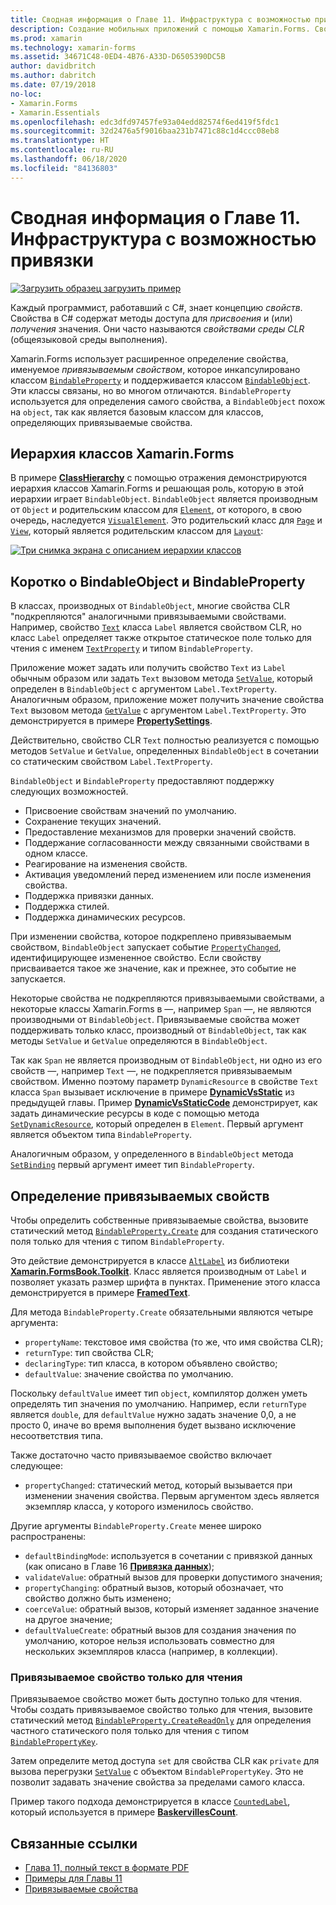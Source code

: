 ```yaml
---
title: Сводная информация о Главе 11. Инфраструктура c возможностью привязки
description: Создание мобильных приложений с помощью Xamarin.Forms. Сводная информация о Главе 11. Инфраструктура c возможностью привязки
ms.prod: xamarin
ms.technology: xamarin-forms
ms.assetid: 34671C48-0ED4-4B76-A33D-D6505390DC5B
author: davidbritch
ms.author: dabritch
ms.date: 07/19/2018
no-loc:
- Xamarin.Forms
- Xamarin.Essentials
ms.openlocfilehash: edc3dfd97457fe93a04edd82574f6ed419f5fdc1
ms.sourcegitcommit: 32d2476a5f9016baa231b7471c88c1d4ccc08eb8
ms.translationtype: HT
ms.contentlocale: ru-RU
ms.lasthandoff: 06/18/2020
ms.locfileid: "84136803"
---
```

# <a name="summary-of-chapter-11-the-bindable-infrastructure"></a>Сводная информация о Главе 11. Инфраструктура c возможностью привязки

[![Загрузить образец](~/media/shared/download.png) загрузить пример](https://github.com/xamarin/xamarin-forms-book-samples/tree/master/Chapter11)

Каждый программист, работавший с C#, знает концепцию *свойств*. Свойства в C# содержат методы доступа для *присвоения* и (или) *получения* значения. Они часто называются *свойствами среды CLR* (общеязыковой среды выполнения).

Xamarin.Forms использует расширенное определение свойства, именуемое *привязываемым свойством*, которое инкапсулировано классом [`BindableProperty`](xref:Xamarin.Forms.BindableProperty) и поддерживается классом [`BindableObject`](xref:Xamarin.Forms.BindableObject). Эти классы связаны, но во многом отличаются. `BindableProperty` используется для определения самого свойства, а `BindableObject` похож на `object`, так как является базовым классом для классов, определяющих привязываемые свойства.

## <a name="the-xamarinforms-class-hierarchy"></a>Иерархия классов Xamarin.Forms

В примере [**ClassHierarchy**](https://github.com/xamarin/xamarin-forms-book-samples/tree/master/Chapter11/ClassHierarchy) с помощью отражения демонстрируются иерархия классов Xamarin.Forms и решающая роль, которую в этой иерархии играет `BindableObject`. `BindableObject` является производным от `Object` и родительским классом для [`Element`](xref:Xamarin.Forms.Element), от которого, в свою очередь, наследуется [`VisualElement`](xref:Xamarin.Forms.VisualElement). Это родительский класс для [`Page`](xref:Xamarin.Forms.Page) и [`View`](xref:Xamarin.Forms.View), который является родительским классом для [`Layout`](xref:Xamarin.Forms.Layout):

[![Три снимка экрана с описанием иерархии классов](images/ch11fg01-small.png "Совместная иерархия классов")](images/ch11fg01-large.png#lightbox "Совместная иерархия классов")

## <a name="a-peek-into-bindableobject-and-bindableproperty"></a>Коротко о BindableObject и BindableProperty

В классах, производных от `BindableObject`, многие свойства CLR "подкрепляются" аналогичными привязываемыми свойствами. Например, свойство [`Text`](xref:Xamarin.Forms.Label.Text) класса `Label` является свойством CLR, но класс `Label` определяет также открытое статическое поле только для чтения с именем [`TextProperty`](xref:Xamarin.Forms.Label.TextProperty) и типом `BindableProperty`.

Приложение может задать или получить свойство `Text` из `Label` обычным образом или задать `Text` вызовом метода [`SetValue`](xref:Xamarin.Forms.BindableObject.SetValue(Xamarin.Forms.BindableProperty,System.Object)), который определен в `BindableObject` с аргументом `Label.TextProperty`. Аналогичным образом, приложение может получить значение свойства `Text` вызовом метода [`GetValue`](xref:Xamarin.Forms.BindableObject.GetValue(Xamarin.Forms.BindableProperty)) с аргументом `Label.TextProperty`. Это демонстрируется в примере [**PropertySettings**](https://github.com/xamarin/xamarin-forms-book-samples/tree/master/Chapter11/PropertySettings).

Действительно, свойство CLR `Text` полностью реализуется с помощью методов `SetValue` и `GetValue`, определенных `BindableObject` в сочетании со статическим свойством `Label.TextProperty`.

`BindableObject` и `BindableProperty` предоставляют поддержку следующих возможностей.

- Присвоение свойствам значений по умолчанию.
- Сохранение текущих значений.
- Предоставление механизмов для проверки значений свойств.
- Поддержание согласованности между связанными свойствами в одном классе.
- Реагирование на изменения свойств.
- Активация уведомлений перед изменением или после изменения свойства.
- Поддержка привязки данных.
- Поддержка стилей.
- Поддержка динамических ресурсов.

При изменении свойства, которое подкреплено привязываемым свойством, `BindableObject` запускает событие [`PropertyChanged`](xref:Xamarin.Forms.BindableObject.PropertyChanged), идентифицирующее измененное свойство. Если свойству присваивается такое же значение, как и прежнее, это событие не запускается.

Некоторые свойства не подкрепляются привязываемыми свойствами, а некоторые классы Xamarin.Forms в &mdash;, например `Span` &mdash;, не являются производными от `BindableObject`. Привязываемые свойства может поддерживать только класс, производный от `BindableObject`, так как методы `SetValue` и `GetValue` определяются в `BindableObject`.

Так как `Span` не является производным от `BindableObject`, ни одно из его свойств &mdash;, например `Text` &mdash;, не подкрепляется привязываемым свойством. Именно поэтому параметр `DynamicResource` в свойстве `Text` класса `Span` вызывает исключение в примере [**DynamicVsStatic**](https://github.com/xamarin/xamarin-forms-book-samples/tree/master/Chapter10/DynamicVsStatic) из предыдущей главы. Пример [**DynamicVsStaticCode**](https://github.com/xamarin/xamarin-forms-book-samples/tree/master/Chapter11/DynamicVsStaticCode) демонстрирует, как задать динамические ресурсы в коде с помощью метода [`SetDynamicResource`](xref:Xamarin.Forms.Element.SetDynamicResource(Xamarin.Forms.BindableProperty,System.String)), который определен в `Element`. Первый аргумент является объектом типа `BindableProperty`.

Аналогичным образом, у определенного в `BindableObject` метода [`SetBinding`](xref:Xamarin.Forms.BindableObject.SetBinding(Xamarin.Forms.BindableProperty,Xamarin.Forms.BindingBase)) первый аргумент имеет тип `BindableProperty`.

## <a name="defining-bindable-properties"></a>Определение привязываемых свойств

Чтобы определить собственные привязываемые свойства, вызовите статический метод [`BindableProperty.Create`](xref:Xamarin.Forms.BindableProperty.Create(System.String,System.Type,System.Type,System.Object,Xamarin.Forms.BindingMode,Xamarin.Forms.BindableProperty.ValidateValueDelegate,Xamarin.Forms.BindableProperty.BindingPropertyChangedDelegate,Xamarin.Forms.BindableProperty.BindingPropertyChangingDelegate,Xamarin.Forms.BindableProperty.CoerceValueDelegate,Xamarin.Forms.BindableProperty.CreateDefaultValueDelegate)) для создания статического поля только для чтения с типом `BindableProperty`.

Это действие демонстрируется в классе [`AltLabel`](https://github.com/xamarin/xamarin-forms-book-samples/blob/master/Libraries/Xamarin.FormsBook.Toolkit/Xamarin.FormsBook.Toolkit/AltLabel.cs) из библиотеки [**Xamarin.FormsBook.Toolkit**](https://github.com/xamarin/xamarin-forms-book-samples/tree/master/Libraries/Xamarin.FormsBook.Toolkit). Класс является производным от `Label` и позволяет указать размер шрифта в пунктах. Применение этого класса демонстрируется в примере [**FramedText**](https://github.com/xamarin/xamarin-forms-book-samples/tree/master/Chapter11/PointSizedText).

Для метода `BindableProperty.Create` обязательными являются четыре аргумента:

- `propertyName`: текстовое имя свойства (то же, что имя свойства CLR);
- `returnType`: тип свойства CLR;
- `declaringType`: тип класса, в котором объявлено свойство;
- `defaultValue`: значение свойства по умолчанию.

Поскольку `defaultValue` имеет тип `object`, компилятор должен уметь определять тип значения по умолчанию. Например, если `returnType` является `double`, для `defaultValue` нужно задать значение 0,0, а не просто 0, иначе во время выполнения будет вызвано исключение несоответствия типа.

Также достаточно часто привязываемое свойство включает следующее:

- `propertyChanged`: статический метод, который вызывается при изменении значения свойства. Первым аргументом здесь является экземпляр класса, у которого изменилось свойство.

Другие аргументы `BindableProperty.Create` менее широко распространены:

- `defaultBindingMode`: используется в сочетании с привязкой данных (как описано в Главе 16 [ **Привязка данных**](chapter16.md));
- `validateValue`: обратный вызов для проверки допустимого значения;
- `propertyChanging`: обратный вызов, который обозначает, что свойство должно быть изменено;
- `coerceValue`: обратный вызов, который изменяет заданное значение на другое значение;
- `defaultValueCreate`: обратный вызов для создания значения по умолчанию, которое нельзя использовать совместно для нескольких экземпляров класса (например, в коллекции).

### <a name="the-read-only-bindable-property"></a>Привязываемое свойство только для чтения

Привязываемое свойство может быть доступно только для чтения. Чтобы создать привязываемое свойство только для чтения, вызовите статический метод [`BindableProperty.CreateReadOnly`](xref:Xamarin.Forms.BindableProperty.CreateReadOnly(System.String,System.Type,System.Type,System.Object,Xamarin.Forms.BindingMode,Xamarin.Forms.BindableProperty.ValidateValueDelegate,Xamarin.Forms.BindableProperty.BindingPropertyChangedDelegate,Xamarin.Forms.BindableProperty.BindingPropertyChangingDelegate,Xamarin.Forms.BindableProperty.CoerceValueDelegate,Xamarin.Forms.BindableProperty.CreateDefaultValueDelegate)) для определения частного статического поля только для чтения с типом [`BindablePropertyKey`](xref:Xamarin.Forms.BindablePropertyKey).

Затем определите метод доступа `set` для свойства CLR как `private` для вызова перегрузки [`SetValue`](xref:Xamarin.Forms.BindableObject.SetValue(Xamarin.Forms.BindablePropertyKey,System.Object)) с объектом `BindablePropertyKey`. Это не позволит задавать значение свойства за пределами самого класса.

Пример такого подхода демонстрируется в классе [`CountedLabel`](https://github.com/xamarin/xamarin-forms-book-samples/blob/master/Libraries/Xamarin.FormsBook.Toolkit/Xamarin.FormsBook.Toolkit/CountedLabel.cs), который используется в примере [**BaskervillesCount**](https://github.com/xamarin/xamarin-forms-book-samples/tree/master/Chapter11/BaskervillesCount).

## <a name="related-links"></a>Связанные ссылки

- [Глава 11, полный текст в формате PDF](https://download.xamarin.com/developer/xamarin-forms-book/XamarinFormsBook-Ch11-Apr2016.pdf)
- [Примеры для Главы 11](https://github.com/xamarin/xamarin-forms-book-samples/tree/master/Chapter11)
- [Привязываемые свойства](~/xamarin-forms/xaml/bindable-properties.md)
